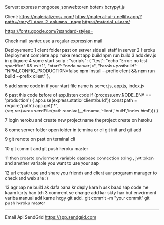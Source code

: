 Server:
express
mongoose
jsonwebtoken
botenv
bcrypyt.js

Client:
https://materializecss.com/
https://material-ui-x.netlify.app/?path=/story/1-docs-2-columns--page
https://material-ui.com/

https://fonts.google.com/?standard-styles=

Check mail syntex use a regular expression mail

Deployement:
1 client folder past on server side all staff in server
2 Heroku Deployment complete app make react app build npm run build
3 add dev.js in gitignore
4 some start scrip :
"scripts": {
"test": "echo \"Error: no test specified\" && exit 1",
"start": "node server.js",
"heroku-postbuild": "NPM_CONFIG_PRODUCTION=false npm install --prefix client && npm run build --prefix client"
},

5 add some code in if your start file name is server.js, app.js, index.js

6 past this code before of app.listen code
if (process.env.NODE_ENV == 'production') {
app.use(express.static('client/build'))
const path = require('path')
app.get('\*',(req,res)=>res.sendFile(path.resolve(\_\_dirname,'client','build','index.html')))
}

7 login heroku and create new project name the project create on heroku

8 come server folder open folder in termina or cli git init and git add .

9 git remote on past on terminal cli

10 git commit and git push heroku master

11 then crearte enviorment variable database connection string , jwt token and another variable you want to use your aap

12 url create use and share you friends and client aur progaram manager to check and web site :)

13 agr aap ne build ak dafa bana kr deply kara h usk baad aap code me kaam karty han toh 3 comment se change add kar skty han but envoirment variba manual add karne hogy
git add .
git commit -m "your commit"
git push heroku master

---

Email Api SendGrid
https://app.sendgrid.com


